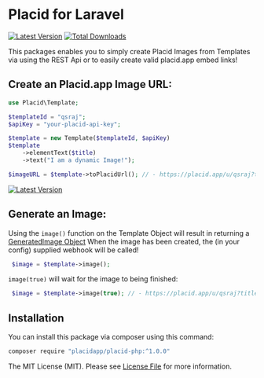 # Placid for Laravel
[![Latest Version](https://img.shields.io/github/release/placidapp/placid-php.svg?style=flat-square)](https://github.com/placidapp/placid-php/releases)
[![Total Downloads](https://img.shields.io/packagist/dt/placidapp/placid-php.svg?style=flat-square)](https://packagist.org/packages/placidapp/placid-php)

This packages enables you to simply create Placid Images from Templates via using the REST Api or to easily create valid placid.app embed links!

## Create an Placid.app Image URL:
```php
use Placid\Template;

$templateId = "qsraj";
$apiKey = "your-placid-api-key";

$template = new Template($templateId, $apiKey)
$template
    ->elementText($title)
    ->text("I am a dynamic Image!");

$imageURL = $template->toPlacidUrl(); // - https://placid.app/u/qsraj?title=I%20am%20a%20dynamic%20Image%21

```
[![Latest Version](https://placid.app/u/qsraj?title=I%20am%20a%20dynamic%20Image%21)](https://placid.app/u/qsraj?title=I%20am%20a%20dynamic%20Image%21)


## Generate an Image:

Using the `image()` function on the  Template Object will result in returning a [GeneratedImage Object](https://github.com/placidapp/placid-php/blob/master/src/GeneratedImage.php)
When the image has been created, the (in your config) supplied webhook will be called!

```php
 $image = $template->image();
```

`image(true)` will wait for the image to being finished: 
```php
 $image = $template->image(true); // - https://placid.app/u/qsraj?title=I%20am%20a%20dynamic%20Image%21
```


## Installation

You can install this package via composer using this command:

```bash
composer require "placidapp/placid-php:^1.0.0"
```


The MIT License (MIT). Please see [License File](LICENSE.md) for more information.
